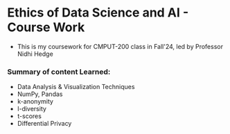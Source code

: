 # Ethics of Data Science and AI - Course Work
- This is my coursework for CMPUT-200 class in Fall'24, led by Professor Nidhi Hedge

### Summary of content Learned:
- Data Analysis & Visualization Techniques
- NumPy, Pandas
- k-anonymity
- l-diversity
- t-scores
- Differential Privacy
